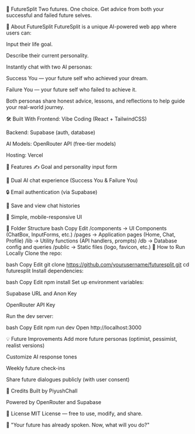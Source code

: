 🚀 FutureSplit
Two futures. One choice. Get advice from both your successful and failed future selves.

🌟 About FutureSplit
FutureSplit is a unique AI-powered web app where users can:

Input their life goal.

Describe their current personality.

Instantly chat with two AI personas:

Success You — your future self who achieved your dream.

Failure You — your future self who failed to achieve it.

Both personas share honest advice, lessons, and reflections to help guide your real-world journey.

🛠️ Built With
Frontend: Vibe Coding (React + TailwindCSS)

Backend: Supabase (auth, database)

AI Models: OpenRouter API (free-tier models)

Hosting: Vercel

📑 Features
✍️ Goal and personality input form

🧠 Dual AI chat experience (Success You & Failure You)

🔒 Email authentication (via Supabase)

📜 Save and view chat histories

🎨 Simple, mobile-responsive UI

🧩 Folder Structure
bash
Copy
Edit
/components   → UI Components (ChatBox, InputForms, etc.)
/pages        → Application pages (Home, Chat, Profile)
/lib          → Utility functions (API handlers, prompts)
/db           → Database config and queries
/public       → Static files (logo, favicon, etc.)
🚀 How to Run Locally
Clone the repo:

bash
Copy
Edit
git clone https://github.com/yourusername/futuresplit.git
cd futuresplit
Install dependencies:

bash
Copy
Edit
npm install
Set up environment variables:

Supabase URL and Anon Key

OpenRouter API Key

Run the dev server:

bash
Copy
Edit
npm run dev
Open http://localhost:3000

💡 Future Improvements
Add more future personas (optimist, pessimist, realist versions)

Customize AI response tones

Weekly future check-ins

Share future dialogues publicly (with user consent)


🧠 Credits
Built by PiyushChall

Powered by OpenRouter and Supabase

📜 License
MIT License — free to use, modify, and share.

🌟 "Your future has already spoken. Now, what will you do?"
